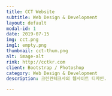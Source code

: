 ```yaml
---
title: CCT Website
subtitle: Web Design & Development
layout: default
modal-id: 1
date: 2019-07-15
img: cct.png
img1: empty.png
thumbnail: cct-thum.png
alt: image-alt
rink: http://cctkr.com
client: Bootstrap / Photoshop
category: Web Design & Development
description: 크린컨테크사의 웹사이트 디자인.

---
```

